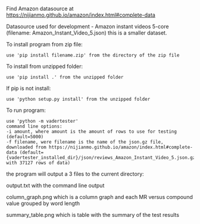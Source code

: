 Find  Amazon datasource at https://nijianmo.github.io/amazon/index.html#complete-data

Datasource used for development - Amazon instant videos 5-core (filename: Amazon_Instant_Video_5.json) this is a smaller dataset.
    
To install program from zip file:

    use 'pip install filename.zip' from the directory of the zip file
    
To install from unzipped folder:

    use 'pip install .' from the unzipped folder
    
If pip is not install:

    use 'python setup.py install' from the unzipped folder

To run program:
    
    use 'python -m vadertester'
    command line options:
    -i amount, where amount is the amount of rows to use for testing (default=5000)
    -f filename, were filename is the name of the json.gz file,
    downloaded from https://nijianmo.github.io/amazon/index.html#complete-data (default={vadertester_installed_dir}/json/reviews_Amazon_Instant_Video_5.json.gz with 37127 rows of data)
    

the program will output a 3 files to the current directory: 

output.txt with the command line output

column_graph.png which is a column graph and each MR versus compound value grouped by word length

summary_table.png which is table with the summary of the test results
